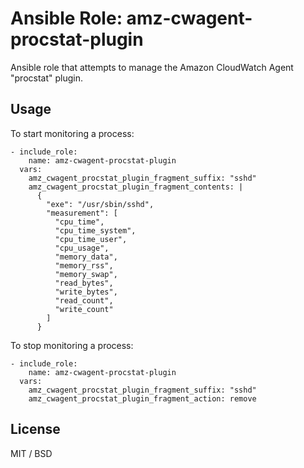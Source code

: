 # Ansible Role: amz-cwagent-procstat-plugin

Ansible role that attempts to manage the Amazon CloudWatch Agent "procstat" plugin.

## Usage

To start monitoring a process:

```
- include_role:
    name: amz-cwagent-procstat-plugin
  vars:
    amz_cwagent_procstat_plugin_fragment_suffix: "sshd"
    amz_cwagent_procstat_plugin_fragment_contents: |
      {
        "exe": "/usr/sbin/sshd",
        "measurement": [
          "cpu_time",
          "cpu_time_system",
          "cpu_time_user",
          "cpu_usage",
          "memory_data",
          "memory_rss",
          "memory_swap",
          "read_bytes",
          "write_bytes",
          "read_count",
          "write_count"
        ]
      }
```

To stop monitoring a process:

```
- include_role:
    name: amz-cwagent-procstat-plugin
  vars:
    amz_cwagent_procstat_plugin_fragment_suffix: "sshd"
    amz_cwagent_procstat_plugin_fragment_action: remove
```

## License

MIT / BSD
